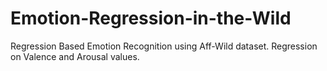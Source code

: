 # Emotion-Regression-in-the-Wild
Regression Based Emotion Recognition using Aff-Wild dataset. Regression on Valence and Arousal values.


